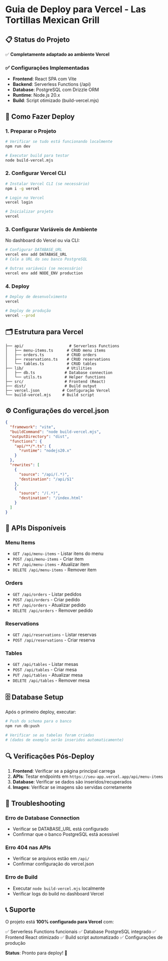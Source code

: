 # Guia de Deploy para Vercel - Las Tortillas Mexican Grill

## 📋 Status do Projeto

✅ **Completamente adaptado ao ambiente Vercel**

### ✅ Configurações Implementadas

- **Frontend**: React SPA com Vite
- **Backend**: Serverless Functions (/api)
- **Database**: PostgreSQL com Drizzle ORM
- **Runtime**: Node.js 20.x
- **Build**: Script otimizado (build-vercel.mjs)

## 🚀 Como Fazer Deploy

### 1. Preparar o Projeto

```bash
# Verificar se tudo está funcionando localmente
npm run dev

# Executar build para testar
node build-vercel.mjs
```

### 2. Configurar Vercel CLI

```bash
# Instalar Vercel CLI (se necessário)
npm i -g vercel

# Login no Vercel
vercel login

# Inicializar projeto
vercel
```

### 3. Configurar Variáveis de Ambiente

No dashboard do Vercel ou via CLI:

```bash
# Configurar DATABASE_URL
vercel env add DATABASE_URL
# Cole a URL do seu banco PostgreSQL

# Outras variáveis (se necessário)
vercel env add NODE_ENV production
```

### 4. Deploy

```bash
# Deploy de desenvolvimento
vercel

# Deploy de produção
vercel --prod
```

## 🗂️ Estrutura para Vercel

```
├── api/                    # Serverless Functions
│   ├── menu-items.ts      # CRUD menu items
│   ├── orders.ts          # CRUD orders
│   ├── reservations.ts    # CRUD reservations
│   └── tables.ts          # CRUD tables
├── lib/                   # Utilities
│   ├── db.ts             # Database connection
│   └── utils.ts          # Helper functions
├── src/                  # Frontend (React)
├── dist/                 # Build output
├── vercel.json          # Configuração Vercel
└── build-vercel.mjs     # Build script
```

## ⚙️ Configurações do vercel.json

```json
{
  "framework": "vite",
  "buildCommand": "node build-vercel.mjs",
  "outputDirectory": "dist",
  "functions": {
    "api/**/*.ts": {
      "runtime": "nodejs20.x"
    }
  },
  "rewrites": [
    {
      "source": "/api/(.*)",
      "destination": "/api/$1"
    },
    {
      "source": "/(.*)",
      "destination": "/index.html"
    }
  ]
}
```

## 🔌 APIs Disponíveis

### Menu Items
- `GET /api/menu-items` - Listar itens do menu
- `POST /api/menu-items` - Criar item
- `PUT /api/menu-items` - Atualizar item
- `DELETE /api/menu-items` - Remover item

### Orders
- `GET /api/orders` - Listar pedidos
- `POST /api/orders` - Criar pedido
- `PUT /api/orders` - Atualizar pedido
- `DELETE /api/orders` - Remover pedido

### Reservations
- `GET /api/reservations` - Listar reservas
- `POST /api/reservations` - Criar reserva

### Tables
- `GET /api/tables` - Listar mesas
- `POST /api/tables` - Criar mesa
- `PUT /api/tables` - Atualizar mesa
- `DELETE /api/tables` - Remover mesa

## 🗄️ Database Setup

Após o primeiro deploy, executar:

```bash
# Push do schema para o banco
npm run db:push

# Verificar se as tabelas foram criadas
# (dados de exemplo serão inseridos automaticamente)
```

## 🔍 Verificações Pós-Deploy

1. **Frontend**: Verificar se a página principal carrega
2. **APIs**: Testar endpoints em `https://seu-app.vercel.app/api/menu-items`
3. **Database**: Verificar se dados são inseridos/recuperados
4. **Images**: Verificar se imagens são servidas corretamente

## 🐛 Troubleshooting

### Erro de Database Connection
- Verificar se DATABASE_URL está configurado
- Confirmar que o banco PostgreSQL está acessível

### Erro 404 nas APIs
- Verificar se arquivos estão em `/api/`
- Confirmar configuração do vercel.json

### Erro de Build
- Executar `node build-vercel.mjs` localmente
- Verificar logs do build no dashboard Vercel

## 📞 Suporte

O projeto está **100% configurado para Vercel** com:

✅ Serverless Functions funcionais
✅ Database PostgreSQL integrado
✅ Frontend React otimizado
✅ Build script automatizado
✅ Configurações de produção

**Status**: Pronto para deploy! 🚀